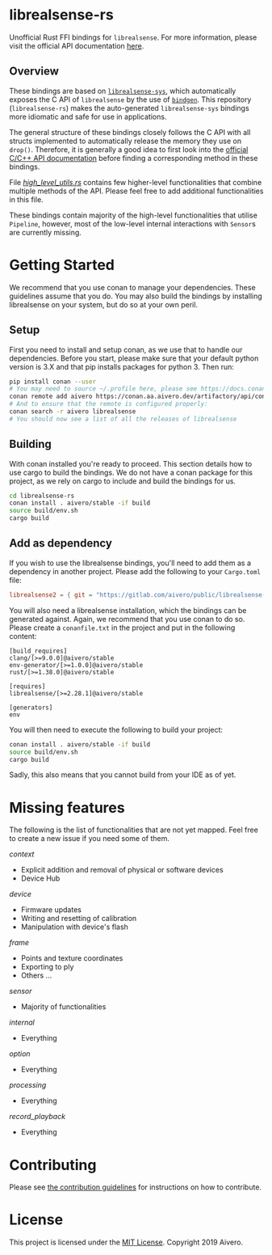 # librealsense-rs

Unofficial Rust FFI bindings for `librealsense`. For more information, please visit the official API documentation [here](https://intelrealsense.github.io/librealsense/doxygen/index.html).

## Overview

These bindings are based on [`librealsense-sys`](https://gitlab.com/aivero/streaming/librealsense-sys), which automatically exposes the C API of `librealsense` by the use of [`bindgen`](https://rust-lang.github.io/rust-bindgen/). This repository (`librealsense-rs`) makes the auto-generated `librealsense-sys` bindings more idiomatic and safe for use in applications.

The general structure of these bindings closely follows the C API with all structs implemented to automatically release the memory they use on `drop()`. Therefore, it is generally a good idea to first look into the [official C/C++ API documentation](https://intelrealsense.github.io/librealsense/doxygen/dir_9d25e8b11fe18f2432ba6c8d035b608c.html) before finding a corresponding method in these bindings.

File [*high_level_utils.rs*](src/high_level_utils.rs) contains few higher-level functionalities that combine multiple methods of the API. Please feel free to add additional functionalities in this file.

These bindings contain majority of the high-level functionalities that utilise `Pipeline`, however, most of the low-level internal interactions with `Sensor`s are currently missing. 

# Getting Started

We recommend that you use conan to manage your dependencies. These guidelines assume that you do. You may also build the bindings by installing librealsense on your system, but do so at your own peril.

## Setup

First you need to install and setup conan, as we use that to handle our dependencies. Before you start, please make sure
that your default python version is 3.X and that pip installs packages for python 3. Then run:

```bash
pip install conan --user
# You may need to source ~/.profile here, please see https://docs.conan.io/en/latest/installation.html#known-installation-issues-with-pip
conan remote add aivero https://conan.aa.aivero.dev/artifactory/api/conan/aivero-public
# And to ensure that the remote is configured properly:
conan search -r aivero librealsense
# You should now see a list of all the releases of librealsense
```

## Building

With conan installed you're ready to proceed. This section details how to use cargo to build the bindings. We do not have a conan package for this project, as we rely on cargo to include and build the bindings for us.

```bash
cd librealsense-rs
conan install . aivero/stable -if build
source build/env.sh
cargo build
```

## Add as dependency

If you wish to use the librealsense bindings, you'll need to add them as a dependency in another project. Please add the following to your `Cargo.toml` file:

```toml
librealsense2 = { git = "https://gitlab.com/aivero/public/librealsense-rs", tag="1.0.1" }
```

You will also need a librealsense installation, which the bindings can be generated against. Again, we recommend that you use conan to do so. Please create a `conanfile.txt` in the project and put in the following content:

```
[build_requires]
clang/[>=9.0.0]@aivero/stable
env-generator/[>=1.0.0]@aivero/stable
rust/[>=1.38.0]@aivero/stable

[requires]
librealsense/[>=2.28.1]@aivero/stable

[generators]
env
```

You will then need to execute the following to build your project:

```bash
conan install . aivero/stable -if build
source build/env.sh
cargo build
```

Sadly, this also means that you cannot build from your IDE as of yet.

# Missing features

The following is the list of functionalities that are not yet mapped. Feel free to create a new issue if you need some of them.

*context*
- Explicit addition and removal of physical or software devices
- Device Hub

*device*
- Firmware updates
- Writing and resetting of calibration
- Manipulation with device's flash

*frame*
- Points and texture coordinates
- Exporting to ply
- Others ...

*sensor*
- Majority of functionalities

*internal*
- Everything

*option*
- Everything

*processing*
- Everything

*record_playback*
- Everything

# Contributing

Please see [the contribution guidelines](CONTRIBUTING.md) for instructions on how to contribute.

# License

This project is licensed under the [MIT License](LICENSE). Copyright 2019 Aivero.
